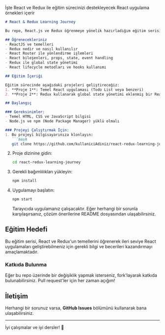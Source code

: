İşte React ve Redux ile eğitim sürecinizi destekleyecek React uygulama örnekleri içerir
  
```markdown
# React & Redux Learning Journey

Bu repo, React.js ve Redux öğrenmeye yönelik hazırladığım eğitim serisinin temel projelerini içermektedir. Eğitim serisinde React'ın temelleri, Redux ile durum yönetimi, React Router ile yönlendirme gibi konuları ele alacağım.

## Öğrenecekleriniz 
- ReactJS ve temelleri
- Redux nedir ve nasıl kullanılır
- React Router ile yönlendirme işlemleri
- React bileşenleri, props, state, event handling
- Redux ile global state yönetimi
- React lifecycle metodları ve hooks kullanımı

## Eğitim İçeriği

Eğitim sürecinde aşağıdaki projeleri geliştireceğiz:
1. **Proje 1**: Temel React uygulaması (Todo List veya benzeri)
2. **Proje 2**: Redux kullanarak global state yönetimi eklenmiş bir React uygulaması.

## Başlangıç

### Gereksinimler:
- Temel HTML, CSS ve JavaScript bilgisi
- Node.js ve npm (Node Package Manager) yüklü olmalı

### Projeyi Çalıştırmak İçin:
1. Bu projeyi bilgisayarınıza klonlayın:
   ```bash
   git clone https://github.com/kullaniciAdiniz/react-redux-learning-journey.git
   ```

2. Proje dizinine gidin:
   ```bash
   cd react-redux-learning-journey
   ```

3. Gerekli bağımlılıkları yükleyin:
   ```bash
   npm install
   ```

4. Uygulamayı başlatın:
   ```bash
   npm start
   ```

   Tarayıcıda uygulamanız çalışacaktır. Eğer herhangi bir sorunla karşılaşırsanız, çözüm önerilerine README dosyasından ulaşabilirsiniz.

## Eğitim Hedefi

Bu eğitim serisi, React ve Redux'un temellerini öğrenerek ileri seviye React uygulamaları geliştirebilmeniz için gerekli bilgi ve becerileri kazandırmayı amaçlamaktadır.

### Katkıda Bulunma

Eğer bu repo üzerinde bir değişiklik yapmak isterseniz, fork'layarak katkıda bulunabilirsiniz. Pull request'ler için her zaman açığım!

## İletişim

Herhangi bir sorunuz varsa, **GitHub Issues** bölümünü kullanarak bana ulaşabilirsiniz.

---

İyi çalışmalar ve iyi dersler! 🎉

```
